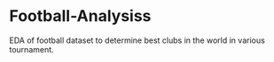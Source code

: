# Football-Analysiss
EDA of football dataset to determine best clubs in the world in various tournament.
